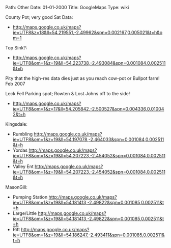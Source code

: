 Path: Other
Date: 01-01-2000
Title: GoogleMaps
Type: wiki


County Pot; very good Sat Data:

-   <http://maps.google.co.uk/maps?ie=UTF8&z=18&ll=54.219551,-2.49962&spn=0.002167,0.005021&t=h&om=1>

Top Sink?:

-   <http://maps.google.co.uk/maps?ie=UTF8&om=1&z=19&ll=54.223738,-2.493084&spn=0.001084,0.002511&t=h>

Pity that the high-res data dies just as you reach cow-pot or Bullpot
farm! Feb 2007

Leck Fell Parking spot; Rowten & Lost Johns off to the side!

-   <http://maps.google.co.uk/maps?ie=UTF8&om=1&z=17&ll=54.205842,-2.500527&spn=0.004336,0.010042&t=h>

Kingsdale:

-   Rumbling
    <http://maps.google.co.uk/maps?ie=UTF8&om=1&z=19&ll=54.197078,-2.464033&spn=0.001084,0.002511&t=h>
-   Yordas
    <http://maps.google.co.uk/maps?ie=UTF8&om=1&z=19&ll=54.207223,-2.454052&spn=0.001084,0.002511&t=h>
-   Valley Ent
    <http://maps.google.co.uk/maps?ie=UTF8&om=1&z=19&ll=54.207223,-2.454052&spn=0.001084,0.002511&t=h>

MasonGill:

-   Pumping Station
    <http://maps.google.co.uk/maps?ie=UTF8&om=1&z=19&ll=54.181413,-2.49822&spn=0.001085,0.002511&t=h>
-   Large/Little
    <http://maps.google.co.uk/maps?ie=UTF8&om=1&z=19&ll=54.181413,-2.49822&spn=0.001085,0.002511&t=h>
-   Rift
    <http://maps.google.co.uk/maps?ie=UTF8&om=1&z=19&ll=54.186247,-2.493411&spn=0.001085,0.002511&t=h>
